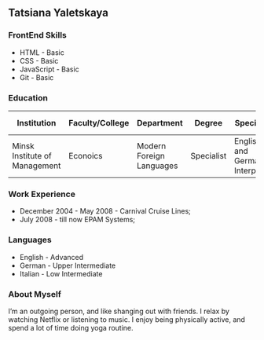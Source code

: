 ## Tatsiana Yaletskaya

### FrontEnd Skills
* HTML - Basic
* CSS - Basic
* JavaScript - Basic
* Git - Basic

### Education
**Institution**               | **Faculty/College**  | **Department**           | **Degree** | **Speciality**                  | **Graduation Year**
--- | --- | --- | --- | --- | ---
Minsk Institute of Management | Econoics             | Modern Foreign Languages | Specialist | Englisch and German Interpreter | 2004               

### Work Experience

- December 2004 - May 2008 - Carnival Cruise Lines;
- July 2008 - till now EPAM Systems;

### Languages

- English - Advanced
- German - Upper Intermediate
- Italian - Low Intermediate

### About Myself

I’m an outgoing person, and like shanging out with friends.
I relax by watching Netflix or listening to music.
I enjoy being physically active, and spend a lot of time doing yoga routine.


